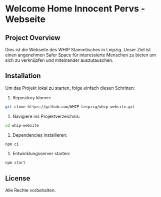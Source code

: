 # Welcome Home Innocent Pervs - Webseite
## Project Overview

Dies ist die Webseite des WHIP Stammtisches in Leipzig.
Unser Ziel ist einen angenehmen Safer Space für interessierte Menschen zu bieten um sich zu verknüpfen und miteinander auszutauschen.

## Installation

Um das Projekt lokal zu starten, folge einfach diesen Schritten:

1. Repository klonen:
  ```bash
  git clone https://github.com/WHIP-Leipzig/whip-website.git
  ```
1. Navigiere ins Projektverzeichnis:
  ```bash
  cd whip-website
  ```
1. Dependencies installieren:
  ```bash
  npm ci
  ```
1. Entwicklungsserver starten:
  ```bash
  npm start
  ```

## License
Alle Rechte vorbehalten.